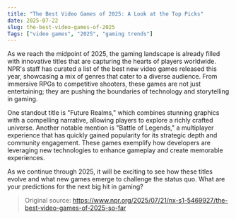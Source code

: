 ```yaml
---
title: "The Best Video Games of 2025: A Look at the Top Picks"
date: 2025-07-22
slug: the-best-video-games-of-2025
Tags: ["video games", "2025", "gaming trends"]
---
```

As we reach the midpoint of 2025, the gaming landscape is already filled with innovative titles that are capturing the hearts of players worldwide. NPR's staff has curated a list of the best new video games released this year, showcasing a mix of genres that cater to a diverse audience. From immersive RPGs to competitive shooters, these games are not just entertaining; they are pushing the boundaries of technology and storytelling in gaming.

One standout title is "Future Realms," which combines stunning graphics with a compelling narrative, allowing players to explore a richly crafted universe. Another notable mention is "Battle of Legends," a multiplayer experience that has quickly gained popularity for its strategic depth and community engagement. These games exemplify how developers are leveraging new technologies to enhance gameplay and create memorable experiences.

As we continue through 2025, it will be exciting to see how these titles evolve and what new games emerge to challenge the status quo. What are your predictions for the next big hit in gaming?
> Original source: https://www.npr.org/2025/07/21/nx-s1-5469927/the-best-video-games-of-2025-so-far
